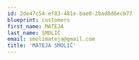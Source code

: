 ```yaml
---
id: 2de47c54-ef83-481e-bae0-2bad8d6ecb77
blueprint: customers
first_name: MATEJA
last_name: SMOLIČ
email: smolimateja@gmail.com
title: 'MATEJA SMOLIČ'
---
```

